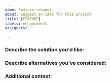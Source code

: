 ```yaml
---
name: Feature request
about: Suggest an idea for this project
title: [FEATURE]
labels: enhancement
assignees: ''

---
```


### Describe the solution you'd like:

### Describe alternatives you've considered:

### Additional context:
